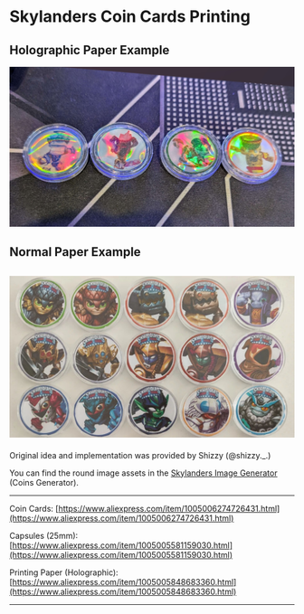 # Skylanders Coin Cards Printing

## Holographic Paper Example

![Skylanders Coin Cards Printing](images/Skylanders_Round_Tags.jpg)

## Normal Paper Example

![Skylanders Coin Cards Printing](images/Skylanders_Round_Tags_Normal_Paper.jpg)
---

Original idea and implementation was provided by Shizzy (@shizzy._.)

You can find the round image assets in the [Skylanders Image Generator](https://skylandersnfc.github.io/Skylanders-Image-Generator/) (Coins Generator).

---

Coin Cards: [https://www.aliexpress.com/item/1005006274726431.html](https://www.aliexpress.com/item/1005006274726431.html)

Capsules (25mm): [https://www.aliexpress.com/item/1005005581159030.html](https://www.aliexpress.com/item/1005005581159030.html)

Printing Paper (Holographic): [https://www.aliexpress.com/item/1005005848683360.html](https://www.aliexpress.com/item/1005005848683360.html)

---
